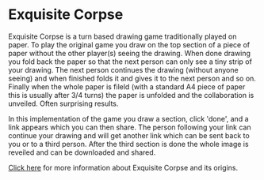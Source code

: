# Exquisite Corpse

Exquisite Corpse is a turn based drawing game traditionally played on paper. To play the original game you draw on the top section of a piece of paper without the other player(s) seeing the drawing. When done drawing you fold back the paper so that the next person can only see a tiny strip of your drawing. The next person continues the drawing (without anyone seeing) and when finished folds it and gives it to the next person and so on. Finally when the whole paper is fileld (with a standard A4 piece of paper this is usually after 3/4 turns) the paper is unfolded and the collaboration is unveiled. Often surprising results. 

In this implementation of the game you draw a section, click 'done', and a link appears which you can then share. The person following your link can continue your drawing and will get another link which can be sent back to you or to a third person. After the third section is done the whole image is reveiled and can be downloaded and shared.

[Click here](https://en.wikipedia.org/wiki/Exquisite_corpse) for more information about Exquisite Corpse and its origins.
